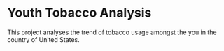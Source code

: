 # Youth Tobacco Analysis 
This project analyses the trend of tobacco usage amongst the you in the country of United States. 
